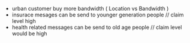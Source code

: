 * urban customer buy more bandwidth ( Location vs Bandwidth )
* insurace mesages can be send to younger generation people // claim level high
* health related messages can be send to old age people  // claim level would be high

